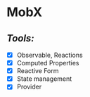 # MobX

## *Tools:* 

- [x] Observable, Reactions
- [x] Computed Properties
- [x] Reactive Form
- [x] State management
- [x] Provider
